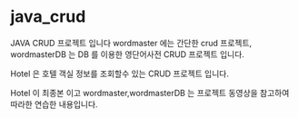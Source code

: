 # java_crud

JAVA CRUD 프로젝트 입니다
wordmaster 에는 간단한 crud 프로젝트, 
wordmasterDB 는 DB 를 이용한 영단어사전 CRUD 프로젝트 입니다.

Hotel 은 호텔 객실 정보를 조회할수 있는 CRUD 프로젝트 입니다.

 Hotel 이 최종본 이고 
 wordmaster,wordmasterDB 는 프로젝트 동영상을 참고하여 따라한 연습한 내용입니다. 
 
